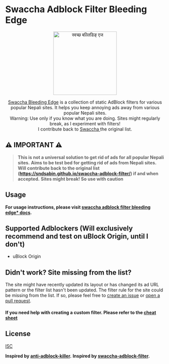 # Swaccha Adblock Filter Bleeding Edge

<div align="center">
<img width="200" src="docs/images/logo.png" alt="स्वच्छ बल्लिडिङ् एज">
<p>
            <a href="https://mohana-codes.github.io/swaccha-adblock-filter-bleeding-edge/" target="_blank" rel="noreferrer noopener">Swaccha Bleeding Edge</a> is a collection of static AdBlock filters for various popular Nepali sites. It helps you keep
            annoying
            ads away from various popular Nepali sites. 
<br/>Warning: Use only if you know what you are doing. Sites might regularly break, as I experiment with filters!
<br/> I contribute back to <a href="https://github.com/sndsabin/swaccha-adblock-filter" target="_blank" rel="noreferrer noopener">Swaccha </a> the original list. 
</div>

## ⚠ IMPORTANT ⚠

> **This is not a universal solution to get rid of ads for all popular Nepali sites.**
> **Aims to be test bed for getting rid of ads from Nepali sites.**
> **Will contribute back to the original list (https://sndsabin.github.io/swaccha-adblock-filter/) if and when accepted.**
> **Sites might break! So use with caution**

## Usage

**For usage instructions, please visit [swaccha adblock filter bleeding edge* docs](https://mohana-codes.github.io/swaccha-adblock-filter-bleeding-edge/).**

## Supported Adblockers (Will exclusively recommend and test on uBlock Origin, until I don't) 

- uBlock Origin

## Didn't work? Site missing from the list?

The site might have recently updated its layout or has changed its ad URL pattern or the filter list hasn't been updated. The filter rule for the site could be missing from the list. If so, please feel free to [create an issue](https://github.com/mohana-codes/swaccha-adblock-filter-bleeding-edge/issues/new) or [open a pull request](https://github.com/mohana-codes/swaccha-adblock-filter-bleeding-edge/pulls).

#### If you need help with creating a custom filter. Please refer to the [cheat sheet](https://adblockplus.org/filter-cheatsheet)

## License

[ISC](LICENSE)

**Inspired by [anti-adblock-killer](https://github.com/reek/anti-adblock-killer).**
**Inspired by [swaccha-adblock-filter](https://github.com/sndsabin/swaccha-adblock-filter).**
